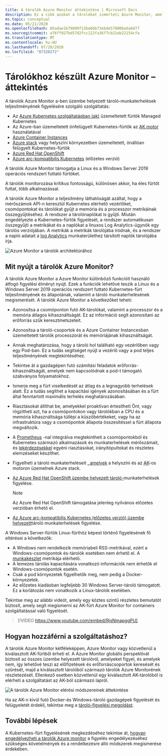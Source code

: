 ```yaml
---
title: A tárolók Azure Monitor áttekintése | Microsoft Docs
description: Ez a cikk azokat a tárolókat ismerteti Azure Monitor, amelyek az AK-tárolók bevezetési megoldását figyelik, valamint a általa nyújtott értéket az AK-fürtök és az Azure-Container Instances állapotának figyelésével.
ms.topic: conceptual
ms.date: 05/21/2020
ms.openlocfilehash: 85adae1b79609f13be6bb73eb4e57000beda6d77
ms.sourcegitcommit: a76ff927bd57d2fcc122fa36f7cb21eb22154cfa
ms.translationtype: MT
ms.contentlocale: hu-HU
ms.lasthandoff: 07/28/2020
ms.locfileid: "87320272"
---
```

# <a name="azure-monitor-for-containers-overview"></a>Tárolókhoz készült Azure Monitor – áttekintés

A tárolók Azure Monitor a-ben üzembe helyezett tároló-munkaterhelések teljesítményének figyelésére szolgáló szolgáltatás:

- Az [Azure Kubernetes szolgáltatásban (ak)](../../aks/intro-kubernetes.md) üzemeltetett fürtök Managed Kubernetes
- Az Azure-ban üzemeltetett önfelügyelt Kubernetes-fürtök az [AK motor](https://github.com/Azure/aks-engine) használatával
- [Azure Container Instances](../../container-instances/container-instances-overview.md)
- [Azure stack](/azure-stack/user/azure-stack-kubernetes-aks-engine-overview?view=azs-1910) vagy helyszíni környezetben üzemeltetett, önállóan felügyelt Kubernetes-fürtök
- [Azure Red Hat OpenShift](../../openshift/intro-openshift.md)
- [Azure arc-kompatibilis Kubernetes](../../azure-arc/kubernetes/overview.md) (előzetes verzió)

A tárolók Azure Monitor támogatja a Linux és a Windows Server 2019 operációs rendszert futtató fürtöket.

A tárolók monitorozása kritikus fontosságú, különösen akkor, ha éles fürtöt futtat, több alkalmazással.

A tárolók Azure Monitor a teljesítmény láthatóságát azáltal, hogy a mérőszámok API-n keresztül Kubernetes elérhető vezérlőket, csomópontokat és tárolókat gyűjt a memória és a processzor metrikáinak összegyűjtéséhez. A rendszer a tárolónaplókat is gyűjti.  Miután engedélyezte a Kubernetes-fürtök figyelését, a rendszer automatikusan összegyűjti a metrikákat és a naplókat a linuxos Log Analytics-ügynök egy tárolós verziójában. A metrikák a metrikák tárolójába íródnak, és a rendszer a napló adatait a [log Analytics](../log-query/log-query-overview.md) munkaterülethez társított naplók tárolójába írja.

![Azure Monitor a tárolók architektúrához](./media/container-insights-overview/azmon-containers-architecture-01.png)

## <a name="what-does-azure-monitor-for-containers-provide"></a>Mit nyújt a tárolók Azure Monitor?

A tárolók Azure Monitor a Azure Monitor különböző funkcióit használó átfogó figyelési élményt nyújt. Ezek a funkciók lehetővé teszik a Linux és a Windows Server 2019 operációs rendszert futtató Kubernetes-fürt teljesítményének és állapotának, valamint a tároló munkaterhelésének megismerését. A tárolók Azure Monitor a következőket teheti:

* Azonosítsa a csomóponton futó AK-tárolókat, valamint a processzor és a memória átlagos kihasználtságát. Ez az információ segít azonosítani az erőforrás szűk keresztmetszeteit.
* Azonosítsa a tároló-csoportok és a Azure Container Instancesban üzemeltetett tárolók processzorát és memóriájának kihasználtságát.
* Annak meghatározása, hogy a tároló hol található egy vezérlőben vagy egy Pod-ban. Ez a tudás segítséget nyújt a vezérlő vagy a pod teljes teljesítményének megtekintéséhez.
* Tekintse át a gazdagépen futó számítási feladatok erőforrás-kihasználtságát, amelyek nem kapcsolódnak a pod-t támogató szabványos folyamatokhoz.
* Ismerje meg a fürt viselkedését az átlag és a legnagyobb terhelések alatt. Ez a tudás segíthet a kapacitási igények azonosításában és a fürt által fenntartott maximális terhelés meghatározásában.
* Riasztásokat állíthat be, amelyekkel proaktívan értesítheti Önt, vagy rögzítheti azt, ha a csomópontokon vagy tárolókban a CPU és a memória kihasználtsága túllépi a küszöbértékeket, vagy ha az infrastruktúra vagy a csomópontok állapota összesítéssel a fürt állapota megváltozik.
* A [Prometheus](https://prometheus.io/docs/introduction/overview/) -nal integrálva megtekintheti a csomópontokból és Kubernetes származó alkalmazások és munkaterhelések mérőszámait, és [lekérdezésekkel](container-insights-log-search.md) egyéni riasztásokat, irányítópultokat és részletes elemzéseket készíthet.
* Figyelheti a tároló munkaterheléseit [, amelyek](https://github.com/Azure/aks-engine) a helyszíni és az [AK](/azure-stack/user/azure-stack-kubernetes-aks-engine-overview?view=azs-1908)-os motoron üzemelnek Azure stack.
* [Az Azure Red Hat OpenShift üzembe helyezett tároló-](../../openshift/intro-openshift.md)munkaterhelések figyelése.

    >[!NOTE]
    >Az Azure Red Hat OpenShift támogatása jelenleg nyilvános előzetes verzióban érhető el.
    >

* [Az Azure arc-kompatibilis Kubernetes (előzetes verzió) üzembe helyezett](../../azure-arc/kubernetes/overview.md)tároló munkaterhelések figyelése.

A Windows Server-fürtök Linux-fürthöz képest történő figyelésének fő eltérései a következők:

- A Windows nem rendelkezik memóriabeli RSS-metrikával, ezért a Windows-csomópontok és-tárolók esetében nem érhető el. A [munkakészlet](/windows/win32/memory/working-set) metrikája elérhető.
- A lemezes tárolás kapacitására vonatkozó információk nem érhetők el Windows-csomópontok esetén.
- Csak a pod környezetek figyelhetők meg, nem pedig a Docker-környezetek.
- Az előzetes kiadásban legfeljebb 30 Windows Server-tároló támogatott. Ez a korlátozás nem vonatkozik a Linux-tárolók esetében.

Tekintse meg az alábbi videót, amely egy köztes szintű részletes bemutatót biztosít, amely segít megismerni az AK-fürt Azure Monitor for containers szolgáltatással való figyelését.

> [!VIDEO https://www.youtube.com/embed/RjsNmapggPU]

## <a name="how-do-i-access-this-feature"></a>Hogyan hozzáférni a szolgáltatáshoz?

A tárolók Azure Monitor kétféleképpen, Azure Monitor vagy közvetlenül a kiválasztott AK-fürtből érheti el. A Azure Monitor globális perspektívát biztosít az összes üzembe helyezett tárolóról, amelyeket figyel, és amelyek nem, így lehetővé teszi az előfizetések és erőforráscsoportok keresését és szűrését, majd a kiválasztott tárolóból származó tárolók Azure Monitorének részletezését.  Ellenkező esetben közvetlenül egy kiválasztott AK-tárolóból is elérheti a szolgáltatást az AK-ból származó lapról.

![A tárolók Azure Monitor elérési módszereinek áttekintése](./media/container-insights-overview/azmon-containers-experience.png)

Ha az AK-n kívül futó Docker-és Windows-tároló gazdagépek figyelését és felügyeletét érdekli, tekintse meg a [tároló-figyelési megoldást](./containers.md).

## <a name="next-steps"></a>További lépések

A Kubernetes-fürt figyelésének megkezdéséhez tekintse át, [hogyan engedélyezheti a tárolók Azure monitor](container-insights-onboard.md) a figyelés engedélyezéséhez szükséges követelmények és a rendelkezésre álló módszerek megismerése érdekében.

